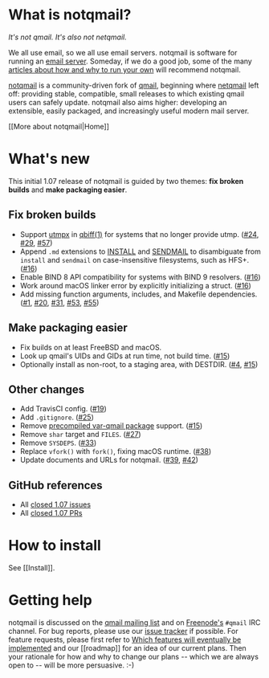 # What is notqmail?

_It's not qmail. It's also not netqmail._

We all use email, so we all use email servers. notqmail is software for running an [email server](https://en.wikipedia.org/wiki/Message_transfer_agent). Someday, if we do a good job, some of the many [articles about how and why to run your own](https://arstechnica.com/information-technology/2014/02/how-to-run-your-own-e-mail-server-with-your-own-domain-part-1/) will recommend notqmail.

[notqmail](http://notqmail.org) is a community-driven fork of [qmail](https://cr.yp.to/qmail.html), beginning where [netqmail](http://netqmail.org) left off: providing stable, compatible, small releases to which existing qmail users can safely update. notqmail also aims higher: developing an extensible, easily packaged, and increasingly useful modern mail server.

[[More about notqmail|Home]]


# What's new

This initial 1.07 release of notqmail is guided by two themes: **fix broken builds** and **make packaging easier**.

## Fix broken builds

- Support [utmpx](https://en.wikipedia.org/wiki/Utmp) in [qbiff(1)](https://github.com/notqmail/notqmail/blob/master/qbiff.1) for systems that no longer provide utmp. ([#24](https://github.com/notqmail/notqmail/pull/24), [#29](https://github.com/notqmail/notqmail/pull/29), [#57](https://github.com/notqmail/notqmail/pull/57)) 
- Append `.md` extensions to [INSTALL](https://github.com/notqmail/notqmail/blob/master/INSTALL.md) and [SENDMAIL](https://github.com/notqmail/notqmail/blob/master/SENDMAIL.md) to disambiguate from `install` and `sendmail` on case-insensitive filesystems, such as HFS+. ([#16](https://github.com/notqmail/notqmail/pull/16))
- Enable BIND 8 API compatibility for systems with BIND 9 resolvers. ([#16](https://github.com/notqmail/notqmail/pull/16))
- Work around macOS linker error by explicitly initializing a struct. ([#16](https://github.com/notqmail/notqmail/pull/16))
- Add missing function arguments, includes, and Makefile dependencies. ([#1](https://github.com/notqmail/notqmail/pull/1), [#20](https://github.com/notqmail/notqmail/pull/20), [#31](https://github.com/notqmail/notqmail/pull/31), [#53](https://github.com/notqmail/notqmail/pull/53), [#55](https://github.com/notqmail/notqmail/pull/55))

## Make packaging easier

- Fix builds on at least FreeBSD and macOS.
- Look up qmail's UIDs and GIDs at run time, not build time. ([#15](https://github.com/notqmail/notqmail/pull/15))
- Optionally install as non-root, to a staging area, with DESTDIR. ([#4](https://github.com/notqmail/notqmail/pull/4), [#15](https://github.com/notqmail/notqmail/pull/15))

## Other changes

- Add TravisCI config. ([#19](https://github.com/notqmail/notqmail/pull/19))
- Add `.gitignore`. ([#25](https://github.com/notqmail/notqmail/pull/25))
- Remove [precompiled var-qmail package](https://cr.yp.to/qmail/var-qmail.html) support. ([#15](https://github.com/notqmail/notqmail/pull/15))
- Remove `shar` target and `FILES`. ([#27](https://github.com/notqmail/notqmail/pull/27))
- Remove `SYSDEPS`. ([#33](https://github.com/notqmail/notqmail/pull/33))
- Replace `vfork()` with `fork()`, fixing macOS runtime. ([#38](https://github.com/notqmail/notqmail/pull/38))
- Update documents and URLs for notqmail. ([#39](https://github.com/notqmail/notqmail/pull/39), [#42](https://github.com/notqmail/notqmail/pull/42))

## GitHub references

- All [closed 1.07 issues](https://github.com/notqmail/notqmail/issues?q=is%3Aissue+is%3Aclosed+milestone%3A1.07)
- All [closed 1.07 PRs](https://github.com/notqmail/notqmail/pulls?q=is%3Apr+is%3Aclosed+milestone%3A1.07)


# How to install

See [[Install]].


# Getting help

notqmail is discussed on the [qmail mailing list](https://cr.yp.to/lists.html#qmail) and on [Freenode's](https://freenode.net/) `#qmail` IRC channel.
For bug reports, please use our [issue tracker](https://github.com/notqmail/notqmail/issues) if possible.
For feature requests, please first refer to [Which features will eventually be implemented](https://github.com/notqmail/notqmail/wiki#which-features-will-eventually-be-implemented) and our [[roadmap]] for an idea of our current plans.
Then your rationale for how and why to change our plans -- which we are always open to -- will be more persuasive. :-)